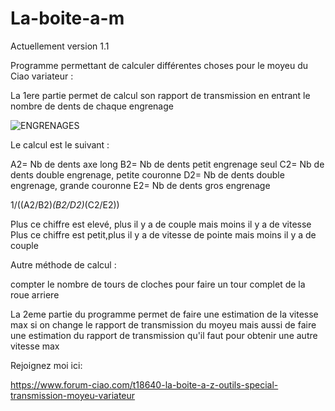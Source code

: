 # La-boite-a-m

Actuellement version 1.1

Programme permettant de calculer différentes choses pour le moyeu du Ciao  variateur :

La 1ere partie permet de calcul son rapport de transmission en entrant le nombre de dents de chaque engrenage

![ENGRENAGES](https://user-images.githubusercontent.com/109454001/235310679-77301f13-8ebf-4de5-a003-04a4aa9033de.jpg)


Le calcul est le suivant :

A2= Nb de dents axe long
B2= Nb de dents petit engrenage seul
C2= Nb de dents double engrenage, petite couronne
D2= Nb de dents double engrenage, grande couronne
E2= Nb de dents gros engrenage



1/((A2/B2)*(B2/D2)*(C2/E2))

Plus ce chiffre est elevé, plus il y a de couple mais moins il y a de vitesse
Plus ce chiffre est petit,plus il y a de vitesse de pointe mais moins il y a de couple


Autre méthode de calcul : 

compter le nombre de tours de cloches pour faire un tour complet de la roue arriere


La 2eme partie du programme permet de faire une estimation de la vitesse max si on change le rapport de transmission du moyeu
mais aussi de faire une estimation du rapport de transmission qu'il faut pour obtenir une autre vitesse max



Rejoignez moi ici:


https://www.forum-ciao.com/t18640-la-boite-a-z-outils-special-transmission-moyeu-variateur



